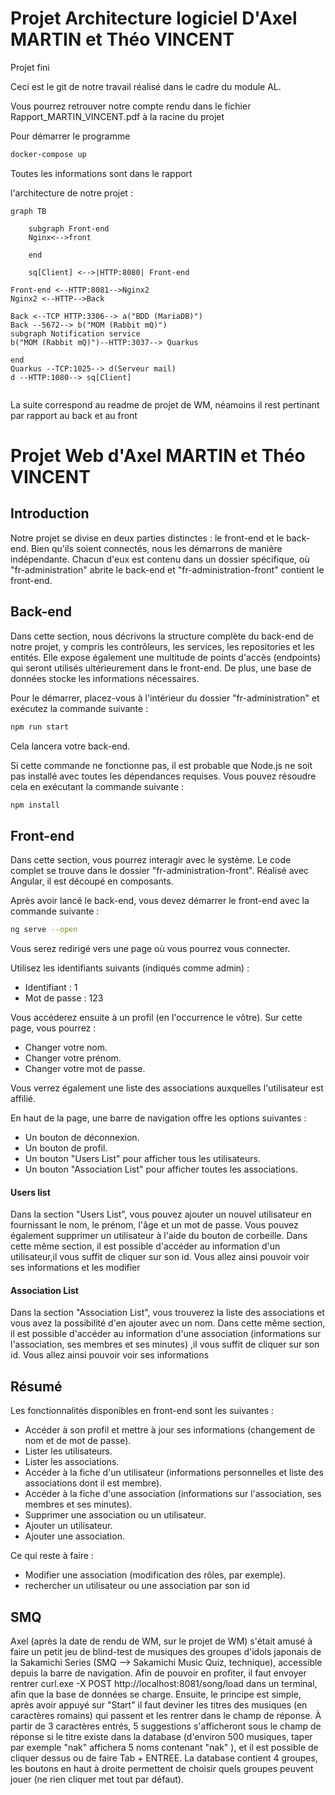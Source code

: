 # Projet Architecture logiciel D'Axel MARTIN et Théo VINCENT
Projet fini

Ceci est le git de notre travail réalisé dans le cadre du module AL.

Vous pourrez retrouver notre compte rendu dans le fichier Rapport_MARTIN_VINCENT.pdf à la racine du projet

Pour démarrer le programme 
```bash
docker-compose up
```
Toutes les informations sont dans le rapport

l'architecture de notre projet :
```mermaid
graph TB

    subgraph Front-end
    Nginx<-->front
        
    end

    sq[Client] <-->|HTTP:8080| Front-end

Front-end <--HTTP:8081-->Nginx2    
Nginx2 <--HTTP-->Back

Back <--TCP HTTP:3306--> a("BDD (MariaDB)")
Back --5672--> b("MOM (Rabbit mQ)")
subgraph Notification service
b("MOM (Rabbit mQ)")--HTTP:3037--> Quarkus

end
Quarkus --TCP:1025--> d(Serveur mail)
d --HTTP:1080--> sq[Client]


```

La suite correspond au readme de projet de WM, néamoins il rest pertinant par rapport au back et au front

# Projet Web d'Axel MARTIN et Théo VINCENT

## Introduction
Notre projet se divise en deux parties distinctes : le front-end et le back-end. Bien qu'ils soient connectés, nous les démarrons de manière indépendante. Chacun d'eux est contenu dans un dossier spécifique, où "fr-administration" abrite le back-end et "fr-administration-front" contient le front-end.

## Back-end
Dans cette section, nous décrivons la structure complète du back-end de notre projet, y compris les contrôleurs, les services, les repositories et les entités. Elle expose également une multitude de points d'accès (endpoints) qui seront utilisés ultérieurement dans le front-end. De plus, une base de données stocke les informations nécessaires.

Pour le démarrer, placez-vous à l'intérieur du dossier "fr-administration" et exécutez la commande suivante :

```bash
npm run start
```

Cela lancera votre back-end.

Si cette commande ne fonctionne pas, il est probable que Node.js ne soit pas installé avec toutes les dépendances requises. Vous pouvez résoudre cela en exécutant la commande suivante :
```bash
npm install
```

## Front-end

Dans cette section, vous pourrez interagir avec le système. Le code complet se trouve dans le dossier "fr-administration-front". Réalisé avec Angular, il est découpé en composants.

Après avoir lancé le back-end, vous devez démarrer le front-end avec la commande suivante :

```bash
ng serve --open
```
Vous serez redirigé vers une page où vous pourrez vous connecter.

Utilisez les identifiants suivants (indiqués comme admin) :

* Identifiant : 1
* Mot de passe : 123

Vous accéderez ensuite à un profil (en l'occurrence le vôtre). Sur cette page, vous pourrez :

* Changer votre nom.
* Changer votre prénom.
* Changer votre mot de passe.

Vous verrez également une liste des associations auxquelles l'utilisateur est affilié.

En haut de la page, une barre de navigation offre les options suivantes :

* Un bouton de déconnexion.
* Un bouton de profil.
* Un bouton "Users List" pour afficher tous les utilisateurs.
* Un bouton "Association List" pour afficher toutes les associations.

#### Users list
Dans la section "Users List", vous pouvez ajouter un nouvel utilisateur en fournissant le nom, le prénom, l'âge et un mot de passe. Vous pouvez également supprimer un utilisateur à l'aide du bouton de corbeille.
Dans cette même section, il est possible d'accéder au information d'un utilisateur,il vous suffit de cliquer sur son id. Vous allez ainsi pouvoir voir ses informations et les modifier

#### Association List
Dans la section "Association List", vous trouverez la liste des associations et vous avez la possibilité d'en ajouter avec un nom.
Dans cette même section, il est possible d'accéder au information d'une association (informations sur l'association, ses membres et ses minutes) ,il vous suffit de cliquer sur son id. Vous allez ainsi pouvoir voir ses informations

## Résumé

Les fonctionnalités disponibles en front-end sont les suivantes :

* Accéder à son profil et mettre à jour ses informations (changement de nom et de mot de passe).
* Lister les utilisateurs.
* Lister les associations.
* Accéder à la fiche d'un utilisateur (informations personnelles et liste des associations dont il est membre).
* Accéder à la fiche d'une association (informations sur l'association, ses membres et ses minutes).
* Supprimer une association ou un utilisateur.
* Ajouter un utilisateur.
* Ajouter une association.

Ce qui reste à faire :

* Modifier une association (modification des rôles, par exemple).
* rechercher un utilisateur ou une association par son id

## SMQ

Axel (après la date de rendu de WM, sur le projet de WM) s'était amusé à faire un petit jeu de blind-test de musiques des groupes d'idols japonais de la Sakamichi Series (SMQ --> Sakamichi Music Quiz, technique), accessible depuis la barre de navigation.
Afin de pouvoir en profiter, il faut envoyer rentrer curl.exe -X POST http://localhost:8081/song/load dans un terminal, afin que la base de données se charge. Ensuite, le principe est simple, après avoir appuyé sur "Start" il faut deviner les titres des musiques (en caractères romains) qui passent et les rentrer dans le champ de réponse. À partir de 3 caractères entrés, 5 suggestions s'afficheront sous le champ de réponse si le titre existe dans la database (d'environ 500 musiques, taper par exemple "nak" affichera 5 noms contenant "nak" ), et il est possible de cliquer dessus ou de faire Tab + ENTREE.
La database contient 4 groupes, les boutons en haut à droite permettent de choisir quels groupes peuvent jouer (ne rien cliquer met tout par défaut).